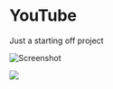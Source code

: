 # YouTube
Just a starting off project

![Screenshot](https://user-images.githubusercontent.com/112255124/221646017-c3815f06-b3dd-462b-a2a3-b5856bd84972.png)

![](https://github.com/FourAndHalf/YouTube/blob/main/YouTube%20GIF.gif)
